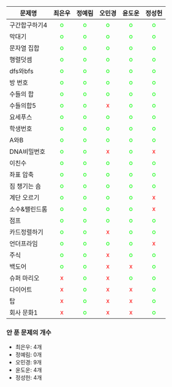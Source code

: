 |문제명| 최은우 | 정예림  | 오민경  | 윤도운  | 정성헌 |
|------|:-------:|:-------:|:-------:|:-------:|:-------:|
|구간합구하기4|<span style="color: #0f0">o</span>|<span style="color: #0f0">o</span>|<span style="color: #0f0">o</span>|<span style="color: #0f0">o</span>|<span style="color: #0f0">o</span>|
|막대기|<span style="color: #0f0">o</span>|<span style="color: #0f0">o</span>|<span style="color: #0f0">o</span>|<span style="color: #0f0">o</span>|<span style="color: #0f0">o</span>|
|문자열 집합|<span style="color: #0f0">o</span>|<span style="color: #0f0">o</span>|<span style="color: #0f0">o</span>|<span style="color: #0f0">o</span>|<span style="color: #0f0">o</span>|
|행렬덧셈|<span style="color: #0f0">o</span>|<span style="color: #0f0">o</span>|<span style="color: #0f0">o</span>|<span style="color: #0f0">o</span>|<span style="color: #0f0">o</span>|
|dfs와bfs|<span style="color: #0f0">o</span>|<span style="color: #0f0">o</span>|<span style="color: #0f0">o</span>|<span style="color: #0f0">o</span>|<span style="color: #0f0">o</span>|
|방 번호|<span style="color: #0f0">o</span>|<span style="color: #0f0">o</span>|<span style="color: #0f0">o</span>|<span style="color: #0f0">o</span>|<span style="color: #0f0">o</span>|
|수들의 합|<span style="color: #0f0">o</span>|<span style="color: #0f0">o</span>|<span style="color: #0f0">o</span>|<span style="color: #0f0">o</span>|<span style="color: #0f0">o</span>|
|수들의합5|<span style="color: #0f0">o</span>|<span style="color: #0f0">o</span>|<span style="color: #f00">x</span>|<span style="color: #0f0">o</span>|<span style="color: #0f0">o</span>|
|요세푸스|<span style="color: #0f0">o</span>|<span style="color: #0f0">o</span>|<span style="color: #0f0">o</span>|<span style="color: #0f0">o</span>|<span style="color: #0f0">o</span>|
|학생번호|<span style="color: #0f0">o</span>|<span style="color: #0f0">o</span>|<span style="color: #0f0">o</span>|<span style="color: #0f0">o</span>|<span style="color: #0f0">o</span>|
|A와B|<span style="color: #0f0">o</span>|<span style="color: #0f0">o</span>|<span style="color: #0f0">o</span>|<span style="color: #0f0">o</span>|<span style="color: #0f0">o</span>|
|DNA비밀번호|<span style="color: #0f0">o</span>|<span style="color: #0f0">o</span>|<span style="color: #f00">x</span>|<span style="color: #0f0">o</span>|<span style="color: #f00">x</span>|
|이친수|<span style="color: #0f0">o</span>|<span style="color: #0f0">o</span>|<span style="color: #0f0">o</span>|<span style="color: #0f0">o</span>|<span style="color: #0f0">o</span>|
|좌표 압축|<span style="color: #0f0">o</span>|<span style="color: #0f0">o</span>|<span style="color: #0f0">o</span>|<span style="color: #0f0">o</span>|<span style="color: #0f0">o</span>|
|짐 챙기는 숌|<span style="color: #0f0">o</span>|<span style="color: #0f0">o</span>|<span style="color: #0f0">o</span>|<span style="color: #0f0">o</span>|<span style="color: #0f0">o</span>|
|계단 오르기|<span style="color: #0f0">o</span>|<span style="color: #0f0">o</span>|<span style="color: #0f0">o</span>|<span style="color: #0f0">o</span>|<span style="color: #f00">x</span>|
|소수&팰린드롬|<span style="color: #0f0">o</span>|<span style="color: #0f0">o</span>|<span style="color: #0f0">o</span>|<span style="color: #0f0">o</span>|<span style="color: #f00">x</span>|
|점프|<span style="color: #0f0">o</span>|<span style="color: #0f0">o</span>|<span style="color: #0f0">o</span>|<span style="color: #0f0">o</span>|<span style="color: #0f0">o</span>|
|카드정렬하기|<span style="color: #0f0">o</span>|<span style="color: #0f0">o</span>|<span style="color: #f00">x</span>|<span style="color: #0f0">o</span>|<span style="color: #0f0">o</span>|
|언더프라임|<span style="color: #0f0">o</span>|<span style="color: #0f0">o</span>|<span style="color: #0f0">o</span>|<span style="color: #0f0">o</span>|<span style="color: #f00">x</span>|
|주식|<span style="color: #0f0">o</span>|<span style="color: #0f0">o</span>|<span style="color: #f00">x</span>|<span style="color: #0f0">o</span>|<span style="color: #0f0">o</span>|
|백도어|<span style="color: #0f0">o</span>|<span style="color: #0f0">o</span>|<span style="color: #f00">x</span>|<span style="color: #f00">x</span>|<span style="color: #0f0">o</span>|
|슈퍼 마리오|<span style="color: #f00">x</span>|<span style="color: #0f0">o</span>|<span style="color: #f00">x</span>|<span style="color: #0f0">o</span>|<span style="color: #0f0">o</span>|
|다이어트|<span style="color: #f00">x</span>|<span style="color: #0f0">o</span>|<span style="color: #f00">x</span>|<span style="color: #f00">x</span>|<span style="color: #0f0">o</span>|
|탑|<span style="color: #f00">x</span>|<span style="color: #0f0">o</span>|<span style="color: #f00">x</span>|<span style="color: #f00">x</span>|<span style="color: #0f0">o</span>|
|회사 문화1|<span style="color: #f00">x</span>|<span style="color: #0f0">o</span>|<span style="color: #f00">x</span>|<span style="color: #f00">x</span>|<span style="color: #0f0">o</span>|

### 안 푼 문제의 개수
- 최은우: 4개
- 정예림: 0개
- 오민경: 9개
- 윤도운: 4개
- 정성헌: 4개
